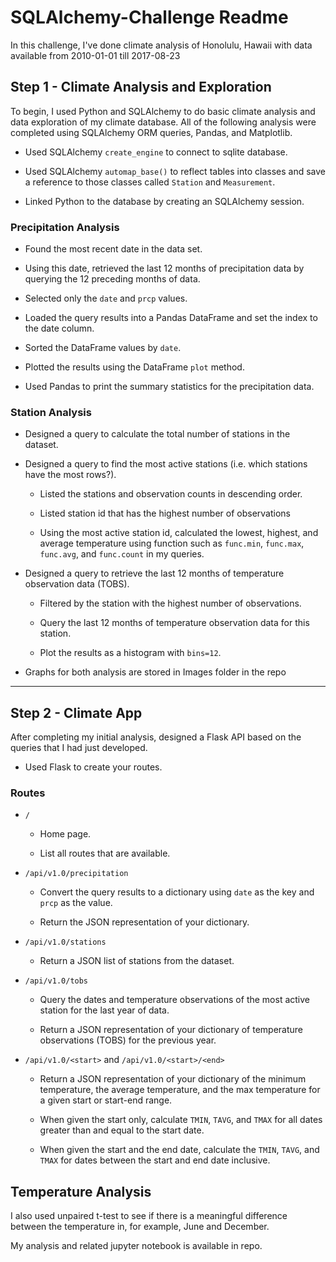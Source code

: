 # SQLAlchemy-Challenge Readme

In this challenge, I've done climate analysis of Honolulu, Hawaii with data available from 2010-01-01 till 2017-08-23

## Step 1 - Climate Analysis and Exploration

To begin, I used Python and SQLAlchemy to do basic climate analysis and data exploration of my climate database. All of the following analysis were completed using SQLAlchemy ORM queries, Pandas, and Matplotlib.

* Used SQLAlchemy `create_engine` to connect to sqlite database.

* Used SQLAlchemy `automap_base()` to reflect tables into classes and save a reference to those classes called `Station` and `Measurement`.

* Linked Python to the database by creating an SQLAlchemy session.


### Precipitation Analysis

* Found the most recent date in the data set.

* Using this date, retrieved the last 12 months of precipitation data by querying the 12 preceding months of data.

* Selected only the `date` and `prcp` values.

* Loaded the query results into a Pandas DataFrame and set the index to the date column.

* Sorted the DataFrame values by `date`.

* Plotted the results using the DataFrame `plot` method.

* Used Pandas to print the summary statistics for the precipitation data.

### Station Analysis

* Designed a query to calculate the total number of stations in the dataset.

* Designed a query to find the most active stations (i.e. which stations have the most rows?).

  * Listed the stations and observation counts in descending order.

  * Listed station id that has the highest number of observations

  * Using the most active station id, calculated the lowest, highest, and average temperature using function such as `func.min`, `func.max`, `func.avg`, and `func.count` in my queries.

* Designed a query to retrieve the last 12 months of temperature observation data (TOBS).

  * Filtered by the station with the highest number of observations.

  * Query the last 12 months of temperature observation data for this station.

  * Plot the results as a histogram with `bins=12`.

* Graphs for both analysis are stored in Images folder in the repo

- - -

## Step 2 - Climate App

After completing my initial analysis, designed a Flask API based on the queries that I had just developed.

* Used Flask to create your routes.

### Routes

* `/`

  * Home page.

  * List all routes that are available.

* `/api/v1.0/precipitation`

  * Convert the query results to a dictionary using `date` as the key and `prcp` as the value.

  * Return the JSON representation of your dictionary.

* `/api/v1.0/stations`

  * Return a JSON list of stations from the dataset.

* `/api/v1.0/tobs`
  * Query the dates and temperature observations of the most active station for the last year of data.

  * Return a JSON representation of your dictionary of temperature observations (TOBS) for the previous year.

* `/api/v1.0/<start>` and `/api/v1.0/<start>/<end>`
  * Return a JSON representation of your dictionary of the minimum temperature, the average temperature, and the max temperature for a given start or start-end range.

  * When given the start only, calculate `TMIN`, `TAVG`, and `TMAX` for all dates greater than and equal to the start date.

  * When given the start and the end date, calculate the `TMIN`, `TAVG`, and `TMAX` for dates between the start and end date inclusive.

<h2>Temperature Analysis</h2>

I also used unpaired t-test to see if there is a meaningful difference between the temperature in, for example, June and December.

My analysis and related jupyter notebook is available in repo.
